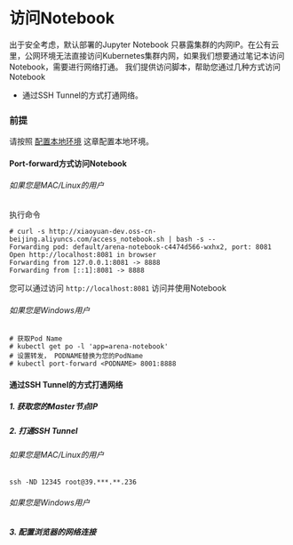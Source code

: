 # 访问Notebook
出于安全考虑，默认部署的Jupyter Notebook 只暴露集群的内网IP。在公有云里，公网环境无法直接访问Kubernetes集群内网，如果我们想要通过笔记本访问Notebook，需要进行网络打通。
我们提供访问脚本，帮助您通过几种方式访问Notebook
<!-- * Kubectl PortForward方式建立转发，通过kubectl将localhost某个端口的访问转发到Notebook，您可以通过直接访问本地端口访问线上Notebook。使用结束后关闭转发。
* 配置Service， 帮您通过NodePort或者Loadbalancer的方式将Notebook暴露到公网。 不推荐 -->
* 通过SSH Tunnel的方式打通网络。

### 前提
请按照 [配置本地环境](../setup/SETUP_LOCAL.md) 这章配置本地环境。

#### Port-forward方式访问Notebook
###### 如果您是MAC/Linux的用户
执行命令
```
# curl -s http://xiaoyuan-dev.oss-cn-beijing.aliyuncs.com/access_notebook.sh | bash -s --
Forwarding pod: default/arena-notebook-c4474d566-wxhx2, port: 8081
Open http://localhost:8081 in browser
Forwarding from 127.0.0.1:8081 -> 8888
Forwarding from [::1]:8081 -> 8888
```

您可以通过访问 `http://localhost:8081` 访问并使用Notebook

###### 如果您是Windows用户

```
# 获取Pod Name
# kubectl get po -l 'app=arena-notebook'
# 设置转发， PODNAME替换为您的PodName
# kubectl port-forward <PODNAME> 8001:8888
```

#### 通过SSH Tunnel的方式打通网络

##### 1\. 获取您的Master节点IP


##### 2\. 打通SSH Tunnel

###### 如果您是MAC/Linux的用户
```
ssh -ND 12345 root@39.***.**.236
```

###### 如果您是Windows用户

##### 3\. 配置浏览器的网络连接